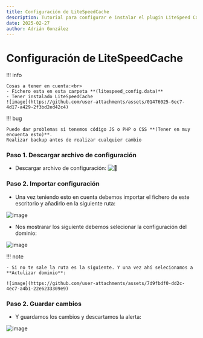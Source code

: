 ```yaml
---
title: Configuración de LiteSpeedCache
description: Tutorial para configurar e instalar el plugin LiteSpeed Caché para más velocidad en la página
date: 2025-02-27
author: Adrián González
---
```

# Configuración de LiteSpeedCache

!!! info

    Cosas a tener en cuenta:<br>
    - Fichero esta en esta carpeta **(litespeed_config.data)**
    - Tener instalado LiteSpeedCache 
    ![image](https://github.com/user-attachments/assets/01476025-6ec7-4d17-a429-2f3bd2ed42c4)

!!! bug
      
    Puede dar problemas si tenemos código JS o PHP o CSS **(Tener en muy encuenta esto)**.
    Realizar backup antes de realizar cualquier cambio
### Paso 1. Descargar archivo de configuración

- Descargar archivo de configuración: ![📄](https://github.com/MarcoJ18/knowledge-hub.io/blob/main/docs/02_LiteSpeed/litespeed_config.data)


### Paso 2. Importar configuración

- Una vez teniendo esto en cuenta debemos importar el fichero de este escritorio y añadirlo en la siguiente ruta:

 ![image](https://github.com/user-attachments/assets/7d9b28dd-d035-4fc6-9cf4-84f1af3923b9)

- Nos mostrarar los siguiente debemos selecionar la configuración del dominio:

 ![image](https://github.com/user-attachments/assets/277830b8-b354-4f6d-9596-22b4bfadb29d)

!!! note
  
    - Si no te sale la ruta es la siguiente. Y una vez ahí selecionamos a **Actulizar dominio**:
  
    ![image](https://github.com/user-attachments/assets/7d9fbdf0-dd2c-4ec7-a4b1-22e6233309e9)

### Paso 2. Guardar cambios

- Y guardamos los cambios y descartamos la alerta:

 ![image](https://github.com/user-attachments/assets/647c1f5e-723e-4c94-bc9f-7eebf09e26e7)








